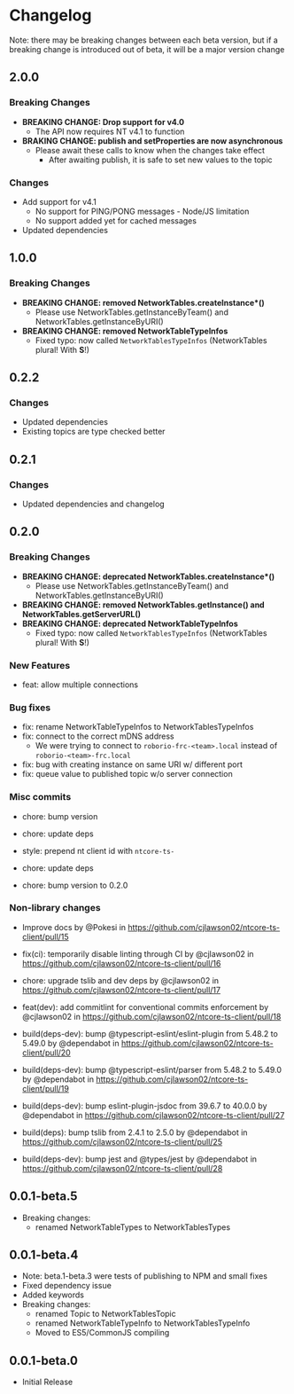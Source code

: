 # Changelog

Note: there may be breaking changes between each beta version, but if a breaking change is introduced out of beta, it will be a major version change

## 2.0.0

### Breaking Changes

- **BREAKING CHANGE: Drop support for v4.0**
  - The API now requires NT v4.1 to function
- **BRAKING CHANGE: publish and setProperties are now asynchronous**
  - Please await these calls to know when the changes take effect
    - After awaiting publish, it is safe to set new values to the topic

### Changes

- Add support for v4.1
  - No support for PING/PONG messages - Node/JS limitation
  - No support added yet for cached messages
- Updated dependencies

## 1.0.0

### Breaking Changes

- **BREAKING CHANGE: removed NetworkTables.createInstance\*()**
  - Please use NetworkTables.getInstanceByTeam() and NetworkTables.getInstanceByURI()
- **BREAKING CHANGE: removed NetworkTableTypeInfos**
  - Fixed typo: now called `NetworkTablesTypeInfos` (NetworkTables plural! With **S**!)

## 0.2.2

### Changes

- Updated dependencies
- Existing topics are type checked better

## 0.2.1

### Changes

- Updated dependencies and changelog

## 0.2.0

### Breaking Changes

- **BREAKING CHANGE: deprecated NetworkTables.createInstance\*()**
  - Please use NetworkTables.getInstanceByTeam() and NetworkTables.getInstanceByURI()
- **BREAKING CHANGE: removed NetworkTables.getInstance() and NetworkTables.getServerURL()**
- **BREAKING CHANGE: deprecated NetworkTableTypeInfos**
  - Fixed typo: now called `NetworkTablesTypeInfos` (NetworkTables plural! With **S**!)

### New Features

- feat: allow multiple connections

### Bug fixes

- fix: rename NetworkTableTypeInfos to NetworkTablesTypeInfos
- fix: connect to the correct mDNS address
  - We were trying to connect to `roborio-frc-<team>.local` instead of `roborio-<team>-frc.local`
- fix: bug with creating instance on same URI w/ different port
- fix: queue value to published topic w/o server connection

### Misc commits

- chore: bump version

- chore: update deps
- style: prepend nt client id with `ntcore-ts-`
- chore: update deps
- chore: bump version to 0.2.0

### Non-library changes

- Improve docs by @Pokesi in <https://github.com/cjlawson02/ntcore-ts-client/pull/15>

- fix(ci): temporarily disable linting through CI by @cjlawson02 in <https://github.com/cjlawson02/ntcore-ts-client/pull/16>
- chore: upgrade tslib and dev deps by @cjlawson02 in <https://github.com/cjlawson02/ntcore-ts-client/pull/17>
- feat(dev): add commitlint for conventional commits enforcement by @cjlawson02 in <https://github.com/cjlawson02/ntcore-ts-client/pull/18>
- build(deps-dev): bump @typescript-eslint/eslint-plugin from 5.48.2 to 5.49.0 by @dependabot in <https://github.com/cjlawson02/ntcore-ts-client/pull/20>
- build(deps-dev): bump @typescript-eslint/parser from 5.48.2 to 5.49.0 by @dependabot in <https://github.com/cjlawson02/ntcore-ts-client/pull/19>
- build(deps-dev): bump eslint-plugin-jsdoc from 39.6.7 to 40.0.0 by @dependabot in <https://github.com/cjlawson02/ntcore-ts-client/pull/27>
- build(deps): bump tslib from 2.4.1 to 2.5.0 by @dependabot in <https://github.com/cjlawson02/ntcore-ts-client/pull/25>
- build(deps-dev): bump jest and @types/jest by @dependabot in <https://github.com/cjlawson02/ntcore-ts-client/pull/28>

## 0.0.1-beta.5

- Breaking changes:
  - renamed NetworkTableTypes to NetworkTablesTypes

## 0.0.1-beta.4

- Note: beta.1-beta.3 were tests of publishing to NPM and small fixes
- Fixed dependency issue
- Added keywords
- Breaking changes:
  - renamed Topic to NetworkTablesTopic
  - renamed NetworkTableTypeInfo to NetworkTablesTypeInfo
  - Moved to ES5/CommonJS compiling

## 0.0.1-beta.0

- Initial Release
